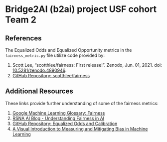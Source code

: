 # Bridge2AI (b2ai) project USF cohort Team 2

## References

The Equalized Odds and Equalized Opportunity metrics in the `fairness_metric.py` file utilize code provided by:

1. Scott Lee, “scotthlee/fairness: First release!”. Zenodo, Jun. 01, 2021. doi: [10.5281/zenodo.4890946](https://doi.org/10.5281/zenodo.4890946).
2. [GitHub Repository: scotthlee/fairness](https://github.com/scotthlee/fairness/tree/master?tab=readme-ov-file)

## Additional Resources

These links provide further understanding of some of the fairness metrics:

1. [Google Machine Learning Glossary: Fairness](https://developers.google.com/machine-learning/glossary/fairness#s)
2. [RSNA AI Blog - Understanding Fairness in AI](https://pubs.rsna.org/page/ai/blog/2023/08/ryai_editorsblog082523)
3. [GitHub Repository: Equalized Odds and Calibration](https://github.com/gpleiss/equalized_odds_and_calibration)
4. [A Visual Introduction to Measuring and Mitigating Bias in Machine Learning](https://mlu-explain.github.io/equality-of-odds/)

